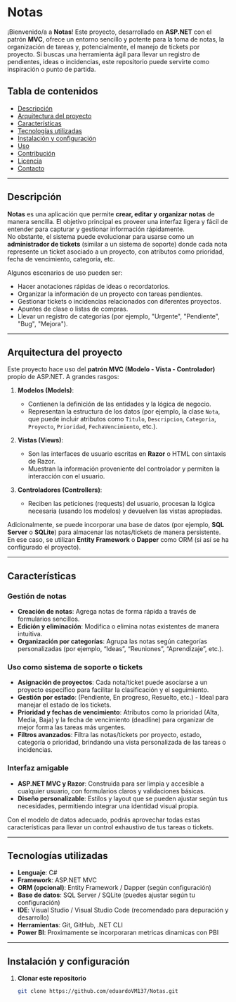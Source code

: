 # Notas

¡Bienvenido/a a **Notas**! Este proyecto, desarrollado en **ASP.NET** con el patrón **MVC**, ofrece un entorno sencillo y potente para la toma de notas, la organización de tareas y, potencialmente, el manejo de tickets por proyecto. Si buscas una herramienta ágil para llevar un registro de pendientes, ideas o incidencias, este repositorio puede servirte como inspiración o punto de partida.

## Tabla de contenidos
- [Descripción](#descripción)
- [Arquitectura del proyecto](#arquitectura-del-proyecto)
- [Características](#características)
- [Tecnologías utilizadas](#tecnologías-utilizadas)
- [Instalación y configuración](#instalación-y-configuración)
- [Uso](#uso)
- [Contribución](#contribución)
- [Licencia](#licencia)
- [Contacto](#contacto)

---

## Descripción
**Notas** es una aplicación que permite **crear, editar y organizar notas** de manera sencilla. El objetivo principal es proveer una interfaz ligera y fácil de entender para capturar y gestionar información rápidamente.  
No obstante, el sistema puede evolucionar para usarse como un **administrador de tickets** (similar a un sistema de soporte) donde cada nota represente un ticket asociado a un proyecto, con atributos como prioridad, fecha de vencimiento, categoría, etc.

Algunos escenarios de uso pueden ser:
- Hacer anotaciones rápidas de ideas o recordatorios.
- Organizar la información de un proyecto con tareas pendientes.
- Gestionar tickets o incidencias relacionados con diferentes proyectos.
- Apuntes de clase o listas de compras.
- Llevar un registro de categorías (por ejemplo, "Urgente", "Pendiente", "Bug", "Mejora").

---

## Arquitectura del proyecto
Este proyecto hace uso del **patrón MVC (Modelo - Vista - Controlador)** propio de ASP.NET. A grandes rasgos:

1. **Modelos (Models)**:  
   - Contienen la definición de las entidades y la lógica de negocio.  
   - Representan la estructura de los datos (por ejemplo, la clase `Nota`, que puede incluir atributos como `Titulo`, `Descripcion`, `Categoria`, `Proyecto`, `Prioridad`, `FechaVencimiento`, etc.).

2. **Vistas (Views)**:
   - Son las interfaces de usuario escritas en **Razor** o HTML con sintaxis de Razor.  
   - Muestran la información proveniente del controlador y permiten la interacción con el usuario.

3. **Controladores (Controllers)**:
   - Reciben las peticiones (requests) del usuario, procesan la lógica necesaria (usando los modelos) y devuelven las vistas apropiadas.

Adicionalmente, se puede incorporar una base de datos (por ejemplo, **SQL Server** o **SQLite**) para almacenar las notas/tickets de manera persistente. En ese caso, se utilizan **Entity Framework** o **Dapper** como ORM (si así se ha configurado el proyecto).

---

## Características

### Gestión de notas
- **Creación de notas**: Agrega notas de forma rápida a través de formularios sencillos.
- **Edición y eliminación**: Modifica o elimina notas existentes de manera intuitiva.
- **Organización por categorías**: Agrupa las notas según categorías personalizadas (por ejemplo, “Ideas”, “Reuniones”, “Aprendizaje”, etc.).

### Uso como sistema de soporte o tickets
- **Asignación de proyectos**: Cada nota/ticket puede asociarse a un proyecto específico para facilitar la clasificación y el seguimiento.
- **Gestión por estado**: (Pendiente, En progreso, Resuelto, etc.) - Ideal para manejar el estado de los tickets.
- **Prioridad y fechas de vencimiento**: Atributos como la prioridad (Alta, Media, Baja) y la fecha de vencimiento (deadline) para organizar de mejor forma las tareas más urgentes.
- **Filtros avanzados**: Filtra las notas/tickets por proyecto, estado, categoría o prioridad, brindando una vista personalizada de las tareas o incidencias.

### Interfaz amigable
- **ASP.NET MVC y Razor**: Construida para ser limpia y accesible a cualquier usuario, con formularios claros y validaciones básicas.
- **Diseño personalizable**: Estilos y layout que se pueden ajustar según tus necesidades, permitiendo integrar una identidad visual propia.

Con el modelo de datos adecuado, podrás aprovechar todas estas características para llevar un control exhaustivo de tus tareas o tickets.

---

## Tecnologías utilizadas
- **Lenguaje**: C#  
- **Framework**: ASP.NET MVC  
- **ORM (opcional)**: Entity Framework / Dapper (según configuración)  
- **Base de datos**: SQL Server / SQLite (puedes ajustar según tu configuración)  
- **IDE**: Visual Studio / Visual Studio Code (recomendado para depuración y desarrollo)  
- **Herramientas**: Git, GitHub, .NET CLI
- **Power BI**: Proximamente se incorporaran metricas dinamicas con PBI


---

## Instalación y configuración

1. **Clonar este repositorio**  
   ```bash
   git clone https://github.com/eduardoVM137/Notas.git
